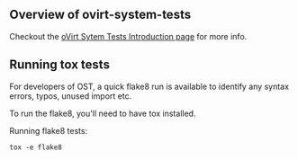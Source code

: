 Overview of ovirt-system-tests
------------------------------
Checkout the [oVirt Sytem Tests Introduction page][1] for more info.


Running tox tests
---------------------
For developers of OST, a quick flake8 run is available to identify any
syntax errors, typos, unused import etc.

To run the flake8, you'll need to have tox installed.

Running flake8 tests:
```
tox -e flake8
```

[1]: http://ovirt-system-tests.readthedocs.io/en/latest/
